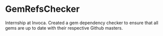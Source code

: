 # GemRefsChecker
Internship at Invoca. Created a gem dependency checker to ensure that all gems are up to date with their respective Github masters.
